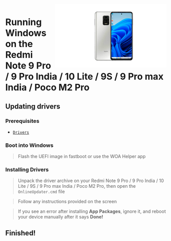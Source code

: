 <img align="right" src="https://github.com/Rubanoxd/Port-Windows-11-redmi-note-9_pro/blob/main/Miatoll.png" width="350" alt="Windows 11 Running On A Redmi Note 9 Pro / 9 Pro India / 10 Lite / 9S / 9 Pro max India / Poco M2 Pro">

# Running Windows on the Redmi Note 9 Pro / 9 Pro India / 10 Lite / 9S / 9 Pro max India / Poco M2 Pro

## Updating drivers

### Prerequisites
- [```Drivers```](https://github.com/N1kroks/7xx-Drivers/releases/latest)

### Boot into Windows
> Flash the UEFI image in fastboot or use the WOA Helper app

### Installing Drivers
> Unpack the driver archive on your Redmi Note 9 Pro / 9 Pro India / 10 Lite / 9S / 9 Pro max India / Poco M2 Pro, then open the `OnlineUpdater.cmd` file

> Follow any instructions provided on the screen

> If you see an error after installing **App Packages**, ignore it, and reboot your device manually after it says **Done!**

## Finished!







